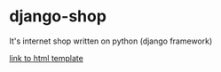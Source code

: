 # django-shop
It's internet shop written on python (django framework)

[link to html template](https://bayguzin.ru/main/shablonyi/internet-magazinyi/electronics.html)

